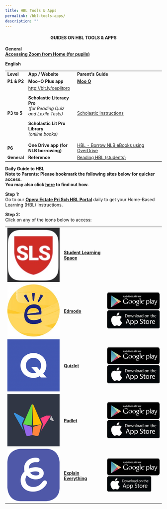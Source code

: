 ```yaml
---
title: HBL Tools & Apps
permalink: /hbl-tools-apps/
description: ""
---
```

<h4 style="text-align: center;"><strong>GUIDES ON HBL TOOLS &amp; APPS</strong></h4>
<p><strong>General<br /></strong><strong><a href="/Accessing-Zoom-from-Home-Pupils.pptx">Accessing Zoom from Home (for pupils)</a></strong></p>
<p><strong>English</strong></p>
<table>
<tbody>
<tr>
<td width="46"><strong>Level</strong></td>
<td width="146"><strong>App / Website</strong></td>
<td width="324"><strong>Parent&rsquo;s Guide</strong></td>
</tr>
<tr>
<td width="46"><strong>P1 &amp; P2</strong></td>
<td width="146"><strong>Moo-O Plus app</strong></td>
<td width="324"><strong><a href="/files/Moo-O.pdf">Moo O</a></strong></td>
</tr>
<tr>
<td width="46"><strong>P3 to 5</strong></td>
<td width="146"><a href="http://bit.ly/oeplitpro">http://bit.ly/oeplitpro</a>
<p><strong>Scholastic Literacy Pro<br /></strong><em>(for Reading Quiz and Lexile Tests)</em></p>
<p><strong>Scholastic Lit Pro Library<br /></strong><em>(online books)</em></p>
</td>
<td width="324"><a href="/files/Scholastic-Instructions.pdf">Scholastic Instructions</a></td>
</tr>
<tr>
<td width="46"><strong>P6</strong></td>
<td width="146"><strong>One Drive app (for NLB borrowing)</strong></td>
<td width="324"><a href="/files/HBL-Borrow-NLB-eBooks-using-OverDrive.pdf">HBL - Borrow NLB eBooks using OverDrive</a></td>
</tr>
<tr>
<td><strong>General</strong></td>
<td><strong>Reference</strong></td>
<td><a href="/files/Reading-HBL-students.pdf">Reading HBL (students)</a></td>
</tr>
</tbody>
</table>
<p><strong>Daily Guide to HBL<br /></strong><strong>Note to Parents: Please bookmark the following sites below for quicker access.&nbsp;<br /></strong><strong>You may also click&nbsp;<a href="https://support.google.com/chrome/answer/188842?co=GENIE.Platform%3DDesktop&amp;hl=en&amp;oco=0">here</a>&nbsp;to find out how.</strong></p>
<p><strong>Step 1:&nbsp;<br /></strong>Go to our&nbsp;<strong><a href="https://sites.google.com/view/oepshbl/home">Opera Estate Pri Sch HBL Portal</a></strong>&nbsp;daily to get your Home-Based Learning (HBL) Instructions.</p>
<p><strong>Step 2:<br /></strong>Click on any of the icons below to access:</p>
<table>
<tbody>
<tr>
<td><a href="https://vle.learning.moe.edu.sg/login"><img src="images/sls1.jpg" /></a></td>
<td><a href="https://vle.learning.moe.edu.sg/login"><p><strong>Student Learning Space</strong></p></a></strong></td>
<td>&nbsp;</td>
</tr>
<tr>
<td><a href="https://new.edmodo.com/?go2url=%2Fhome"><img src="images/ed.jpg"/></a></td>
<td><a href="https://new.edmodo.com/?go2url=%2Fhome"><p><strong>Edmodo</strong></p></a></td>
<td><div><a href="https://play.google.com/store/apps/details?id=com.fusionprojects.edmodo&amp;hl=en_SG" target="_blank" rel="noopener"><img src="images/google.jpg" /></div></a>
<div><a href="https://apps.apple.com/us/app/edmodo/id378352300" target="_blank" rel="noopener"><img src="images/apple.jpg" /></a></div></td>
</tr>
<tr>
<td><a href="https://quizlet.com/"><img src="images/quiz.png" /></a></td>
<td><a href="https://quizlet.com/"><p><strong>Quizlet</strong></p></a></td>
<td><div><a href="https://play.google.com/store/apps/details?id=com.quizlet.quizletandroid&amp;hl=en_SG" target="_blank" rel="noopener"><img src="images/google.jpg" /></a></div>
<div><a href="https://apps.apple.com/us/app/quizlet/id546473125" target="_blank" rel="noopener"><img src="images/apple.jpg" /></a></div></td>
</tr>
<tr>
<td><a href="https://padlet.com/auth/login"><img src="images/pad.png" /></a></td>
<td><a href="https://padlet.com/auth/login"><p><strong>Padlet</strong></p></a></td>
<td><div><a href="https://play.google.com/store/apps/details?id=com.wallwisher.Padlet&amp;hl=en_SG" target="_blank" rel="noopener"><img src="images/google.jpg" /><div></a>
<div><a href="https://apps.apple.com/us/app/padlet/id834618886" target="_blank" rel="noopener"><img src="images/apple.jpg" /></a></div></td>
</tr>
<tr>
<td><a href="https://padlet.com/auth/login"><img src="images/ee.png" /></a></td>
<td><a href="https://padlet.com/auth/login"><p><strong>Explain Everything</strong></p></a></td>
<td><div><a href="https://play.google.com/store/apps/details?id=com.explaineverything.explaineverything&amp;hl=en_SG" target="_blank" rel="noopener"><img src="images/google.jpg" /></a></div>
<div><a href="https://apps.apple.com/us/app/explain-everything-whiteboard/id1020339980" target="_blank" rel="noopener"><img src="images/apple.jpg" alt="" width="142" height="49" /></a></div></td>
</tr>
</tbody>
</table>
